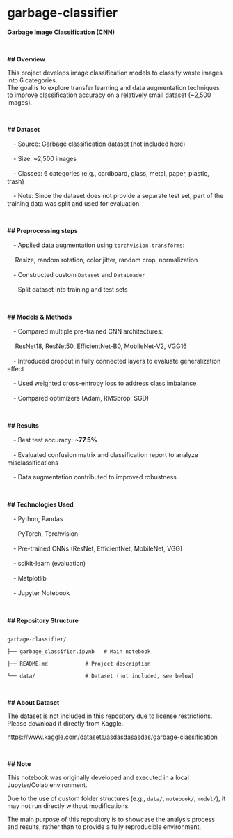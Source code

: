 # garbage-classifier

**Garbage Image Classification (CNN)**

 <p>&nbsp;</p>

**## Overview**

This project develops image classification models to classify waste images into 6 categories.  
The goal is to explore transfer learning and data augmentation techniques to improve classification accuracy on a relatively small dataset (~2,500 images).

 <p>&nbsp;</p>

**## Dataset**

　- Source: Garbage classification dataset (not included here)

　- Size: ~2,500 images

　- Classes: 6 categories (e.g., cardboard, glass, metal, paper, plastic, trash)

　- Note: Since the dataset does not provide a separate test set, part of the training data was split and used for evaluation.

 <p>&nbsp;</p>

**## Preprocessing steps**

　- Applied data augmentation using `torchvision.transforms`:
 
　    Resize, random rotation, color jitter, random crop, normalization

　- Constructed custom `Dataset` and `DataLoader`

　- Split dataset into training and test sets

 <p>&nbsp;</p>

**## Models & Methods**

　- Compared multiple pre-trained CNN architectures:
 
　 ResNet18, ResNet50, EfficientNet-B0, MobileNet-V2, VGG16

　- Introduced dropout in fully connected layers to evaluate generalization effect

　- Used weighted cross-entropy loss to address class imbalance

　- Compared optimizers (Adam, RMSprop, SGD)

 <p>&nbsp;</p>

**## Results**

　- Best test accuracy: **~77.5%**

　- Evaluated confusion matrix and classification report to analyze misclassifications

　- Data augmentation contributed to improved robustness

 <p>&nbsp;</p>

**## Technologies Used**

　- Python, Pandas

　- PyTorch, Torchvision

　- Pre-trained CNNs (ResNet, EfficientNet, MobileNet, VGG)

　- scikit-learn (evaluation)

　- Matplotlib

　- Jupyter Notebook

 <p>&nbsp;</p>

**## Repository Structure**

```

garbage-classifier/

├── garbage_classifier.ipynb   # Main notebook

├── README.md            # Project description

└── data/                # Dataset (not included, see below)

```

<p>&nbsp;</p>

**## About Dataset**

The dataset is not included in this repository due to license restrictions. Please download it directly from Kaggle.

https://www.kaggle.com/datasets/asdasdasasdas/garbage-classification

<p>&nbsp;</p>

**## Note**

This notebook was originally developed and executed in a local Jupyter/Colab environment. 

Due to the use of custom folder structures (e.g., `data/`, `notebook/`, `model/`), it may not run directly without modifications.  

The main purpose of this repository is to showcase the analysis process and results, rather than to provide a fully reproducible environment.
